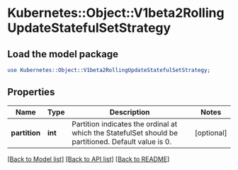 # Kubernetes::Object::V1beta2RollingUpdateStatefulSetStrategy

## Load the model package
```perl
use Kubernetes::Object::V1beta2RollingUpdateStatefulSetStrategy;
```

## Properties
Name | Type | Description | Notes
------------ | ------------- | ------------- | -------------
**partition** | **int** | Partition indicates the ordinal at which the StatefulSet should be partitioned. Default value is 0. | [optional] 

[[Back to Model list]](../README.md#documentation-for-models) [[Back to API list]](../README.md#documentation-for-api-endpoints) [[Back to README]](../README.md)


